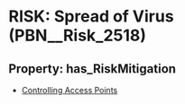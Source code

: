 # RISK: __Spread of Virus__ (PBN__Risk_2518)

## Property: has_RiskMitigation

* [Controlling Access Points](PBN__Mitigation_294)

